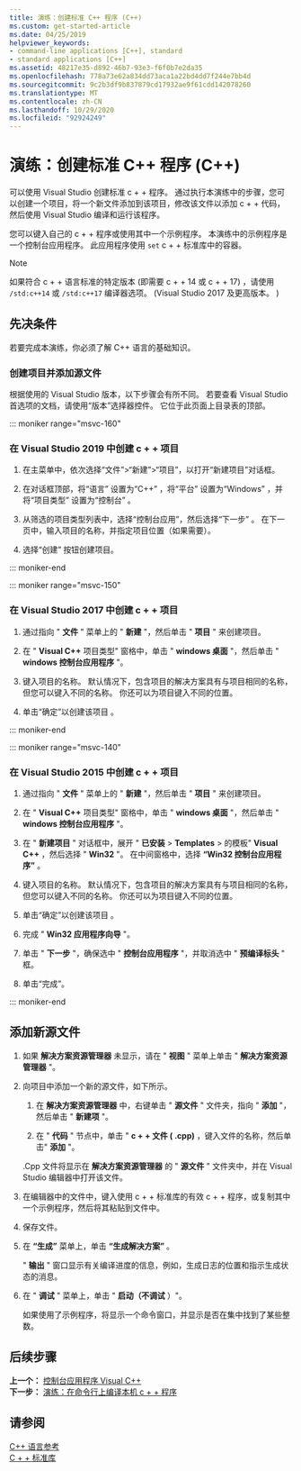 ```yaml
---
title: 演练：创建标准 C++ 程序 (C++)
ms.custom: get-started-article
ms.date: 04/25/2019
helpviewer_keywords:
- command-line applications [C++], standard
- standard applications [C++]
ms.assetid: 48217e35-d892-46b7-93e3-f6f0b7e2da35
ms.openlocfilehash: 778a73e62a834dd73aca1a22bd4dd7f244e7bb4d
ms.sourcegitcommit: 9c2b3df9b837879cd17932ae9f61cdd142078260
ms.translationtype: MT
ms.contentlocale: zh-CN
ms.lasthandoff: 10/29/2020
ms.locfileid: "92924249"
---
```

# <a name="walkthrough-creating-a-standard-c-program-c"></a>演练：创建标准 C++ 程序 (C++)

可以使用 Visual Studio 创建标准 c + + 程序。 通过执行本演练中的步骤，您可以创建一个项目，将一个新文件添加到该项目，修改该文件以添加 c + + 代码，然后使用 Visual Studio 编译和运行该程序。

您可以键入自己的 c + + 程序或使用其中一个示例程序。 本演练中的示例程序是一个控制台应用程序。 此应用程序使用 `set` c + + 标准库中的容器。

> [!NOTE]
> 如果符合 c + + 语言标准的特定版本 (即需要 c + + 14 或 c + + 17) ，请使用 `/std:c++14` 或 `/std:c++17` 编译器选项。  (Visual Studio 2017 及更高版本。 ) 

## <a name="prerequisites"></a>先决条件

若要完成本演练，你必须了解 C++ 语言的基础知识。

### <a name="to-create-a-project-and-add-a-source-file"></a>创建项目并添加源文件

根据使用的 Visual Studio 版本，以下步骤会有所不同。 若要查看 Visual Studio 首选项的文档，请使用“版本”选择器控件。 它位于此页面上目录表的顶部。

::: moniker range="msvc-160"

### <a name="to-create-a-c-project-in-visual-studio-2019"></a>在 Visual Studio 2019 中创建 c + + 项目

1. 在主菜单中，依次选择“文件”>“新建”>“项目”，以打开“新建项目”对话框。

1. 在对话框顶部，将“语言”  设置为“C++”  ，将“平台”  设置为“Windows”  ，并将“项目类型”  设置为“控制台”  。

1. 从筛选的项目类型列表中，选择“控制台应用”，然后选择“下一步”   。 在下一页中，输入项目的名称，并指定项目位置（如果需要）。

1. 选择“创建”  按钮创建项目。

::: moniker-end

::: moniker range="msvc-150"

### <a name="to-create-a-c-project-in-visual-studio-2017"></a>在 Visual Studio 2017 中创建 c + + 项目

1. 通过指向 " **文件** " 菜单上的 " **新建** "，然后单击 " **项目** " 来创建项目。

1. 在 " **Visual C++** 项目类型" 窗格中，单击 " **windows 桌面** "，然后单击 " **windows 控制台应用程序** "。

1. 键入项目的名称。 默认情况下，包含项目的解决方案具有与项目相同的名称，但您可以键入不同的名称。 你还可以为项目键入不同的位置。

1. 单击“确定”以创建该项目  。

::: moniker-end

::: moniker range="msvc-140"

### <a name="to-create-a-c-project-in-visual-studio-2015"></a>在 Visual Studio 2015 中创建 c + + 项目

1. 通过指向 " **文件** " 菜单上的 " **新建** "，然后单击 " **项目** " 来创建项目。

1. 在 " **Visual C++** 项目类型" 窗格中，单击 " **windows 桌面** "，然后单击 " **windows 控制台应用程序** "。

1. 在 " **新建项目** " 对话框中，展开 " **已安装**  >  **Templates**  >  的模板" **Visual C++** ，然后选择 " **Win32** "。 在中间窗格中，选择 **“Win32 控制台应用程序”** 。

1. 键入项目的名称。 默认情况下，包含项目的解决方案具有与项目相同的名称，但您可以键入不同的名称。 你还可以为项目键入不同的位置。

1. 单击“确定”以创建该项目  。

1. 完成 " **Win32 应用程序向导** "。

1. 单击 " **下一步** "，确保选中 " **控制台应用程序** "，并取消选中 " **预编译标头** " 框。

1. 单击“完成”。

::: moniker-end

## <a name="add-a-new-source-file"></a>添加新源文件

1. 如果 **解决方案资源管理器** 未显示，请在 " **视图** " 菜单上单击 " **解决方案资源管理器** "。

1. 向项目中添加一个新的源文件，如下所示。

   1. 在 **解决方案资源管理器** 中，右键单击 " **源文件** " 文件夹，指向 " **添加** "，然后单击 " **新建项** "。

   1. 在 " **代码** " 节点中，单击 " **c + + 文件 ( .cpp)** ，键入文件的名称，然后单击" **添加** "。

   .Cpp 文件将显示在 **解决方案资源管理器** 的 " **源文件** " 文件夹中，并在 Visual Studio 编辑器中打开该文件。

1. 在编辑器中的文件中，键入使用 c + + 标准库的有效 c + + 程序，或复制其中一个示例程序，然后将其粘贴到文件中。

1. 保存文件。

1. 在 **“生成”** 菜单上，单击 **“生成解决方案”** 。

   " **输出** " 窗口显示有关编译进度的信息，例如，生成日志的位置和指示生成状态的消息。

1. 在 " **调试** " 菜单上，单击 " **启动（不调试** ）"。

   如果使用了示例程序，将显示一个命令窗口，并显示是否在集中找到了某些整数。

## <a name="next-steps"></a>后续步骤

**上一个：** [控制台应用程序 Visual C++](./overview-of-windows-programming-in-cpp.md)<br/>
**下一步：** [演练：在命令行上编译本机 c + + 程序](../build/walkthrough-compiling-a-native-cpp-program-on-the-command-line.md)

## <a name="see-also"></a>请参阅

[C++ 语言参考](../cpp/cpp-language-reference.md)<br/>
[C + + 标准库](../standard-library/cpp-standard-library-reference.md)
